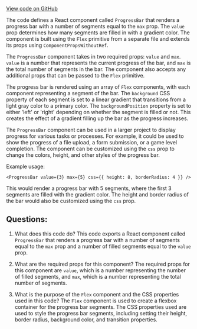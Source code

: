 [View code on GitHub](zoo-labs/zoo/blob/master/app/components/portfolio/ProgressBar.tsx)

The code defines a React component called `ProgressBar` that renders a progress bar with a number of segments equal to the `max` prop. The `value` prop determines how many segments are filled in with a gradient color. The component is built using the `Flex` primitive from a separate file and extends its props using `ComponentPropsWithoutRef`. 

The `ProgressBar` component takes in two required props: `value` and `max`. `value` is a number that represents the current progress of the bar, and `max` is the total number of segments in the bar. The component also accepts any additional props that can be passed to the `Flex` primitive.

The progress bar is rendered using an array of `Flex` components, with each component representing a segment of the bar. The `background` CSS property of each segment is set to a linear gradient that transitions from a light gray color to a primary color. The `backgroundPosition` property is set to either 'left' or 'right' depending on whether the segment is filled or not. This creates the effect of a gradient filling up the bar as the progress increases.

The `ProgressBar` component can be used in a larger project to display progress for various tasks or processes. For example, it could be used to show the progress of a file upload, a form submission, or a game level completion. The component can be customized using the `css` prop to change the colors, height, and other styles of the progress bar. 

Example usage:

```
<ProgressBar value={3} max={5} css={{ height: 8, borderRadius: 4 }} />
```

This would render a progress bar with 5 segments, where the first 3 segments are filled with the gradient color. The height and border radius of the bar would also be customized using the `css` prop.
## Questions: 
 1. What does this code do?
   This code exports a React component called `ProgressBar` that renders a progress bar with a number of segments equal to the `max` prop and a number of filled segments equal to the `value` prop.

2. What are the required props for this component?
   The required props for this component are `value`, which is a number representing the number of filled segments, and `max`, which is a number representing the total number of segments.

3. What is the purpose of the `Flex` component and the CSS properties used in this code?
   The `Flex` component is used to create a flexbox container for the progress bar segments. The CSS properties used are used to style the progress bar segments, including setting their height, border radius, background color, and transition properties.